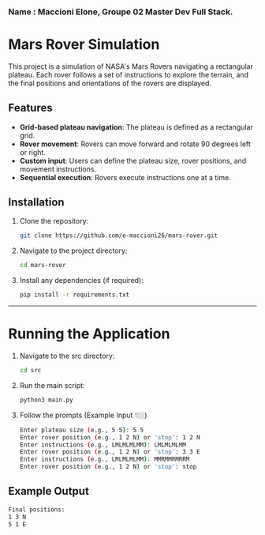 ### Name : Maccioni Elone, Groupe 02 Master Dev Full Stack.

# Mars Rover Simulation

This project is a simulation of NASA's Mars Rovers navigating a rectangular plateau. Each rover follows a set of instructions to explore the terrain, and the final positions and orientations of the rovers are displayed.

## Features

- **Grid-based plateau navigation**: The plateau is defined as a rectangular grid.
- **Rover movement**: Rovers can move forward and rotate 90 degrees left or right.
- **Custom input**: Users can define the plateau size, rover positions, and movement instructions.
- **Sequential execution**: Rovers execute instructions one at a time.
  

## Installation

1. Clone the repository:
   ```bash
   git clone https://github.com/e-maccioni26/mars-rover.git

2. Navigate to the project directory:
   ```bash
   cd mars-rover

3. Install any dependencies (if required):
   ```bash
   pip install -r requirements.txt

------------------------------------------------------------

# Running the Application

1. Navigate to the src directory:
   ```bash
   cd src

2. Run the main script:
   ```bash
   python3 main.py

3. Follow the prompts (Example Input 👇🏼)
   ```bash
   Enter plateau size (e.g., 5 5): 5 5
   Enter rover position (e.g., 1 2 N) or 'stop': 1 2 N
   Enter instructions (e.g., LMLMLMLMM): LMLMLMLMM
   Enter rover position (e.g., 1 2 N) or 'stop': 3 3 E
   Enter instructions (e.g., LMLMLMLMM): MMRMMRMRRM
   Enter rover position (e.g., 1 2 N) or 'stop': stop

## Example Output
   ```bash
   Final positions:
   1 3 N
   5 1 E
